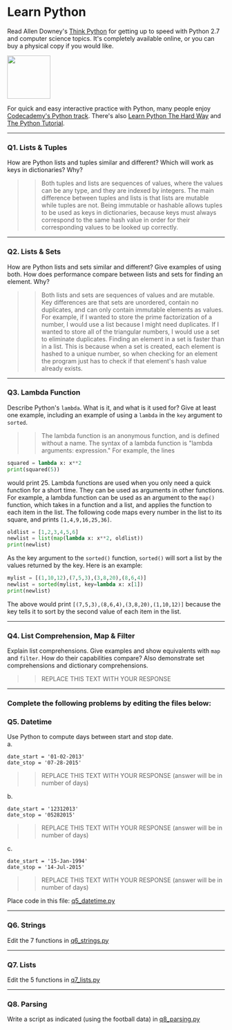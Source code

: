 # Learn Python

Read Allen Downey's [Think Python](http://www.greenteapress.com/thinkpython/) for getting up to speed with Python 2.7 and computer science topics. It's completely available online, or you can buy a physical copy if you would like.

<a href="http://www.greenteapress.com/thinkpython/"><img src="img/think_python.png" style="width: 100px;" target="_blank"></a>

For quick and easy interactive practice with Python, many people enjoy [Codecademy's Python track](http://www.codecademy.com/en/tracks/python). There's also [Learn Python The Hard Way](http://learnpythonthehardway.org/book/) and [The Python Tutorial](https://docs.python.org/2/tutorial/).

---

### Q1. Lists &amp; Tuples

How are Python lists and tuples similar and different? Which will work as keys in dictionaries? Why?

>> Both tuples and lists are sequences of values, where the values can be any type, and they are indexed by integers. The main difference between tuples and lists is that lists are mutable while tuples are not. Being immutable or hashable allows tuples to be used as keys in dictionaries, because keys must always correspond to the same hash value in order for their corresponding values to be looked up correctly.

---

### Q2. Lists &amp; Sets

How are Python lists and sets similar and different? Give examples of using both. How does performance compare between lists and sets for finding an element. Why?

>> Both lists and sets are sequences of values and are mutable. Key differences are that sets are unordered, contain no duplicates, and can only contain immutable elements as values. For example, if I wanted to store the prime factorization of a number, I would use a list because I might need duplicates. If I wanted to store all of the triangular numbers, I would use a set to eliminate duplicates. Finding an element in a set is faster than in a list. This is because when a set is created, each element is hashed to a unique number, so when checking for an element the program just has to check if that element's hash value already exists.

---

### Q3. Lambda Function

Describe Python's `lambda`. What is it, and what is it used for? Give at least one example, including an example of using a `lambda` in the `key` argument to `sorted`.

>> The lambda function is an anonymous function, and is defined without a name. The syntax of a lambda function is "lambda arguments: expression." For example, the lines
```python
squared = lambda x: x**2
print(squared(5))
```
would print 25.
Lambda functions are used when you only need a quick function for a short time. They can be used as arguments in other functions. For example, a lambda function can be used as an argument to the ```map()``` function, which takes in a function and a list, and applies the function to each item in the list. The following code maps every number in the list to its square, and prints ```[1,4,9,16,25,36]```.
```python
oldlist = [1,2,3,4,5,6]
newlist = list(map(lambda x: x**2, oldlist))
print(newlist)
```
As the key argument to the ```sorted()``` function, ```sorted()``` will sort a list by the values returned by the key. Here is an example:
```python
mylist = [(1,10,12),(7,5,3),(3,8,20),(8,6,4)]
newlist = sorted(mylist, key=lambda x: x[1])
print(newlist)
```
The above would print ```[(7,5,3),(8,6,4),(3,8,20),(1,10,12)]``` because the key tells it to sort by the second value of each item in the list.

---

### Q4. List Comprehension, Map &amp; Filter

Explain list comprehensions. Give examples and show equivalents with `map` and `filter`. How do their capabilities compare? Also demonstrate set comprehensions and dictionary comprehensions.

>> REPLACE THIS TEXT WITH YOUR RESPONSE

---

### Complete the following problems by editing the files below:

### Q5. Datetime
Use Python to compute days between start and stop date.   
a.  

```
date_start = '01-02-2013'    
date_stop = '07-28-2015'
```

>> REPLACE THIS TEXT WITH YOUR RESPONSE (answer will be in number of days)

b.  
```
date_start = '12312013'  
date_stop = '05282015'  
```

>> REPLACE THIS TEXT WITH YOUR RESPONSE (answer will be in number of days)

c.  
```
date_start = '15-Jan-1994'      
date_stop = '14-Jul-2015'  
```

>> REPLACE THIS TEXT WITH YOUR RESPONSE  (answer will be in number of days)

Place code in this file: [q5_datetime.py](python/q5_datetime.py)

---

### Q6. Strings
Edit the 7 functions in [q6_strings.py](python/q6_strings.py)

---

### Q7. Lists
Edit the 5 functions in [q7_lists.py](python/q7_lists.py)

---

### Q8. Parsing
Write a script as indicated (using the football data) in [q8_parsing.py](python/q8_parsing.py)





